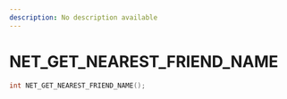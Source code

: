 ```yaml
---
description: No description available 
---
```


# NET_GET_NEAREST_FRIEND_NAME

```cpp
int NET_GET_NEAREST_FRIEND_NAME();
```
